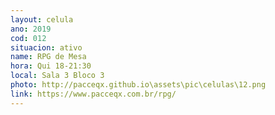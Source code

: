 ```yaml
---
layout: celula
ano: 2019
cod: 012
situacion: ativo
name: RPG de Mesa
hora: Qui 18-21:30
local: Sala 3 Bloco 3 
photo: http://pacceqx.github.io\assets\pic\celulas\12.png
link: https://www.pacceqx.com.br/rpg/
---
```


